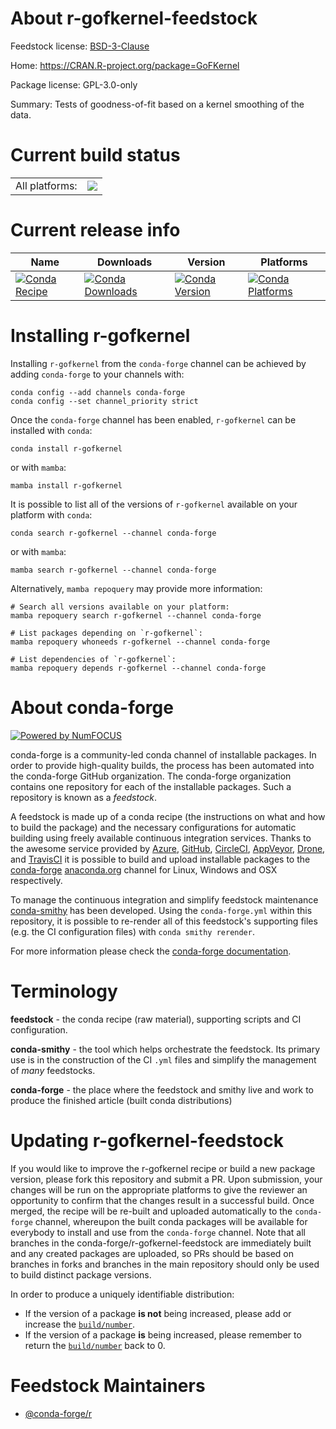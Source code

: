 About r-gofkernel-feedstock
===========================

Feedstock license: [BSD-3-Clause](https://github.com/conda-forge/r-gofkernel-feedstock/blob/main/LICENSE.txt)

Home: https://CRAN.R-project.org/package=GoFKernel

Package license: GPL-3.0-only

Summary: Tests of goodness-of-fit based on a kernel smoothing of the data.

Current build status
====================


<table><tr><td>All platforms:</td>
    <td>
      <a href="https://dev.azure.com/conda-forge/feedstock-builds/_build/latest?definitionId=14417&branchName=main">
        <img src="https://dev.azure.com/conda-forge/feedstock-builds/_apis/build/status/r-gofkernel-feedstock?branchName=main">
      </a>
    </td>
  </tr>
</table>

Current release info
====================

| Name | Downloads | Version | Platforms |
| --- | --- | --- | --- |
| [![Conda Recipe](https://img.shields.io/badge/recipe-r--gofkernel-green.svg)](https://anaconda.org/conda-forge/r-gofkernel) | [![Conda Downloads](https://img.shields.io/conda/dn/conda-forge/r-gofkernel.svg)](https://anaconda.org/conda-forge/r-gofkernel) | [![Conda Version](https://img.shields.io/conda/vn/conda-forge/r-gofkernel.svg)](https://anaconda.org/conda-forge/r-gofkernel) | [![Conda Platforms](https://img.shields.io/conda/pn/conda-forge/r-gofkernel.svg)](https://anaconda.org/conda-forge/r-gofkernel) |

Installing r-gofkernel
======================

Installing `r-gofkernel` from the `conda-forge` channel can be achieved by adding `conda-forge` to your channels with:

```
conda config --add channels conda-forge
conda config --set channel_priority strict
```

Once the `conda-forge` channel has been enabled, `r-gofkernel` can be installed with `conda`:

```
conda install r-gofkernel
```

or with `mamba`:

```
mamba install r-gofkernel
```

It is possible to list all of the versions of `r-gofkernel` available on your platform with `conda`:

```
conda search r-gofkernel --channel conda-forge
```

or with `mamba`:

```
mamba search r-gofkernel --channel conda-forge
```

Alternatively, `mamba repoquery` may provide more information:

```
# Search all versions available on your platform:
mamba repoquery search r-gofkernel --channel conda-forge

# List packages depending on `r-gofkernel`:
mamba repoquery whoneeds r-gofkernel --channel conda-forge

# List dependencies of `r-gofkernel`:
mamba repoquery depends r-gofkernel --channel conda-forge
```


About conda-forge
=================

[![Powered by
NumFOCUS](https://img.shields.io/badge/powered%20by-NumFOCUS-orange.svg?style=flat&colorA=E1523D&colorB=007D8A)](https://numfocus.org)

conda-forge is a community-led conda channel of installable packages.
In order to provide high-quality builds, the process has been automated into the
conda-forge GitHub organization. The conda-forge organization contains one repository
for each of the installable packages. Such a repository is known as a *feedstock*.

A feedstock is made up of a conda recipe (the instructions on what and how to build
the package) and the necessary configurations for automatic building using freely
available continuous integration services. Thanks to the awesome service provided by
[Azure](https://azure.microsoft.com/en-us/services/devops/), [GitHub](https://github.com/),
[CircleCI](https://circleci.com/), [AppVeyor](https://www.appveyor.com/),
[Drone](https://cloud.drone.io/welcome), and [TravisCI](https://travis-ci.com/)
it is possible to build and upload installable packages to the
[conda-forge](https://anaconda.org/conda-forge) [anaconda.org](https://anaconda.org/)
channel for Linux, Windows and OSX respectively.

To manage the continuous integration and simplify feedstock maintenance
[conda-smithy](https://github.com/conda-forge/conda-smithy) has been developed.
Using the ``conda-forge.yml`` within this repository, it is possible to re-render all of
this feedstock's supporting files (e.g. the CI configuration files) with ``conda smithy rerender``.

For more information please check the [conda-forge documentation](https://conda-forge.org/docs/).

Terminology
===========

**feedstock** - the conda recipe (raw material), supporting scripts and CI configuration.

**conda-smithy** - the tool which helps orchestrate the feedstock.
                   Its primary use is in the construction of the CI ``.yml`` files
                   and simplify the management of *many* feedstocks.

**conda-forge** - the place where the feedstock and smithy live and work to
                  produce the finished article (built conda distributions)


Updating r-gofkernel-feedstock
==============================

If you would like to improve the r-gofkernel recipe or build a new
package version, please fork this repository and submit a PR. Upon submission,
your changes will be run on the appropriate platforms to give the reviewer an
opportunity to confirm that the changes result in a successful build. Once
merged, the recipe will be re-built and uploaded automatically to the
`conda-forge` channel, whereupon the built conda packages will be available for
everybody to install and use from the `conda-forge` channel.
Note that all branches in the conda-forge/r-gofkernel-feedstock are
immediately built and any created packages are uploaded, so PRs should be based
on branches in forks and branches in the main repository should only be used to
build distinct package versions.

In order to produce a uniquely identifiable distribution:
 * If the version of a package **is not** being increased, please add or increase
   the [``build/number``](https://docs.conda.io/projects/conda-build/en/latest/resources/define-metadata.html#build-number-and-string).
 * If the version of a package **is** being increased, please remember to return
   the [``build/number``](https://docs.conda.io/projects/conda-build/en/latest/resources/define-metadata.html#build-number-and-string)
   back to 0.

Feedstock Maintainers
=====================

* [@conda-forge/r](https://github.com/orgs/conda-forge/teams/r/)

